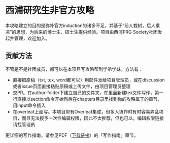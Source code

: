 
# 西浦研究生非官方攻略
本攻略建立的目的是弥补官方induction的诸多不足，并基于“前人栽树，后人乘凉”的思想，为后来的博士生、硕士生提供经验。项目由西浦PRG Society社团发起并管理，欢迎加入。

## 贡献方法
不管是不是社团成员，都可以在本项目写攻略帮到学弟学妹。方法有：
- 直接把原稿（txt, tex, word都可以）用邮件发给项目管理员，或在discussion或者issue页面直接粘贴原稿或上传文件，由项目管理员整理
- 交PR。在author-folder下建立自己的文件夹，在里面新建tex文件写作，第一行直接以section命令开始然后在chapters目录里找到你的攻略属于的章节，用input命令插入
- 在overleaf上面写。本项目带有Overleaf集成，但多人协作时有时容易弄乱项目，而且无法授予一次性编辑权限，因此不太推荐，但也可以。编辑权限链接请找管理员

更详细的写作指南，请参见PDF（[下载链接](https://github.com/kaiwu-astro/xp_pgrs_unofficial_guide/releases/latest)）的「写作指南」章节。
